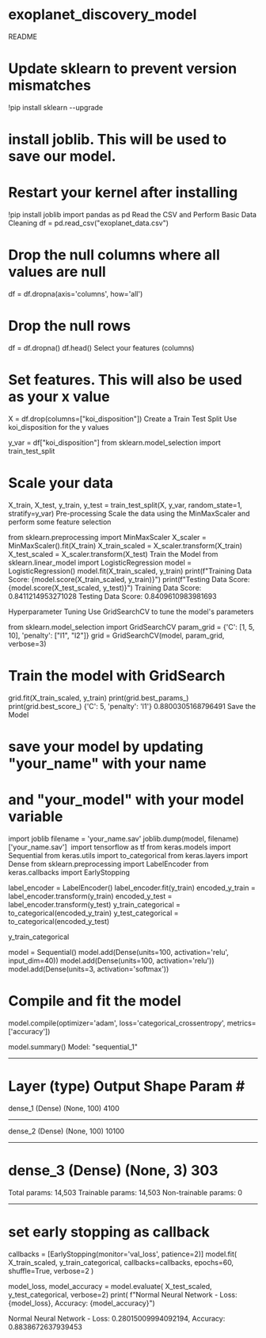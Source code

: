 # exoplanet_discovery_model
README
# Update sklearn to prevent version mismatches
!pip install sklearn --upgrade
# install joblib. This will be used to save our model. 
# Restart your kernel after installing 
!pip install joblib
import pandas as pd
Read the CSV and Perform Basic Data Cleaning
df = pd.read_csv("exoplanet_data.csv")
# Drop the null columns where all values are null
df = df.dropna(axis='columns', how='all')
# Drop the null rows
df = df.dropna()
df.head()
Select your features (columns)
# Set features. This will also be used as your x value
X = df.drop(columns=["koi_disposition"])
Create a Train Test Split
Use koi_disposition for the y values

y_var = df["koi_disposition"]
from sklearn.model_selection import train_test_split 
# Scale your data
X_train, X_test, y_train, y_test = train_test_split(X, y_var, random_state=1, stratify=y_var)
Pre-processing
Scale the data using the MinMaxScaler and perform some feature selection

from sklearn.preprocessing import MinMaxScaler
X_scaler = MinMaxScaler().fit(X_train)
X_train_scaled = X_scaler.transform(X_train)
X_test_scaled = X_scaler.transform(X_test)
Train the Model
from sklearn.linear_model import LogisticRegression
model = LogisticRegression()
model.fit(X_train_scaled, y_train)
print(f"Training Data Score: {model.score(X_train_scaled, y_train)}")
print(f"Testing Data Score: {model.score(X_test_scaled, y_test)}")
Training Data Score: 0.8411214953271028
Testing Data Score: 0.8409610983981693

Hyperparameter Tuning
Use GridSearchCV to tune the model's parameters

from sklearn.model_selection import GridSearchCV
param_grid = {'C': [1, 5, 10],
              'penalty': ["l1", "l2"]}
grid = GridSearchCV(model, param_grid, verbose=3)
# Train the model with GridSearch
grid.fit(X_train_scaled, y_train)
print(grid.best_params_)
print(grid.best_score_)
  {'C': 5, 'penalty': 'l1'}
  0.8800305168796491
Save the Model
# save your model by updating "your_name" with your name
# and "your_model" with your model variable
import joblib
filename = 'your_name.sav'
joblib.dump(model, filename)
['your_name.sav']
​
import tensorflow as tf
from keras.models import Sequential
from keras.utils import to_categorical
from keras.layers import Dense
from sklearn.preprocessing import LabelEncoder
from keras.callbacks import EarlyStopping

label_encoder = LabelEncoder()
label_encoder.fit(y_train)
encoded_y_train = label_encoder.transform(y_train)
encoded_y_test = label_encoder.transform(y_test)
y_train_categorical = to_categorical(encoded_y_train)
y_test_categorical = to_categorical(encoded_y_test)

y_train_categorical

model = Sequential()
model.add(Dense(units=100, activation='relu', input_dim=40))
model.add(Dense(units=100, activation='relu'))
model.add(Dense(units=3, activation='softmax'))

# Compile and fit the model
model.compile(optimizer='adam',
              loss='categorical_crossentropy',
              metrics=['accuracy'])
              
model.summary()
Model: "sequential_1"
_________________________________________________________________
Layer (type)                 Output Shape              Param #   
=================================================================
dense_1 (Dense)              (None, 100)               4100      
_________________________________________________________________
dense_2 (Dense)              (None, 100)               10100     
_________________________________________________________________
dense_3 (Dense)              (None, 3)                 303       
=================================================================
Total params: 14,503
Trainable params: 14,503
Non-trainable params: 0
_________________________________________________________________

# set early stopping as callback
callbacks = [EarlyStopping(monitor='val_loss', patience=2)]
model.fit(
    X_train_scaled,
    y_train_categorical,
    callbacks=callbacks,
    epochs=60,
    shuffle=True,
    verbose=2
)

model_loss, model_accuracy = model.evaluate(
    X_test_scaled, y_test_categorical, verbose=2)
print(
    f"Normal Neural Network - Loss: {model_loss}, Accuracy: {model_accuracy}")

Normal Neural Network - Loss: 0.28015009994092194, Accuracy: 0.8838672637939453 
